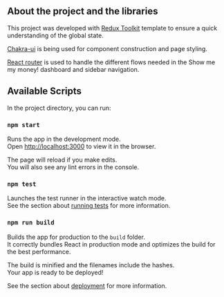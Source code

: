 ## About the project and the libraries 
This project was developed with [Redux Toolkit](https://redux-toolkit.js.org/) template to ensure a quick understanding of the global state.

[Chakra-ui](https://chakra-ui.com/) is being used for component construction and page styling.

[React router](https://reactrouter.com/web/example/sidebar) is used to handle the different flows needed in the Show me my money! dashboard and sidebar navigation.

## Available Scripts

In the project directory, you can run:

### `npm start`

Runs the app in the development mode.<br />
Open [http://localhost:3000](http://localhost:3000) to view it in the browser.

The page will reload if you make edits.<br />
You will also see any lint errors in the console.

### `npm test`

Launches the test runner in the interactive watch mode.<br />
See the section about [running tests](https://facebook.github.io/create-react-app/docs/running-tests) for more information.

### `npm run build`

Builds the app for production to the `build` folder.<br />
It correctly bundles React in production mode and optimizes the build for the best performance.

The build is minified and the filenames include the hashes.<br />
Your app is ready to be deployed!

See the section about [deployment](https://facebook.github.io/create-react-app/docs/deployment) for more information.


